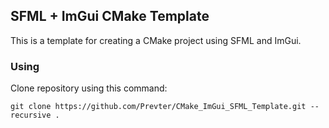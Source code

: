 ## **SFML + ImGui** CMake Template
This is a template for creating a CMake project using SFML and ImGui.

### Using
Clone repository using this command:  
```
git clone https://github.com/Prevter/CMake_ImGui_SFML_Template.git --recursive .
```
